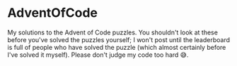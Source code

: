 ﻿# AdventOfCode
My solutions to the Advent of Code puzzles.  You shouldn't look at these before you've solved the puzzles yourself; 
I won't post until the leaderboard is full of people who have solved the puzzle (which almost certainly before I've solved it myself).  Please don't judge my code too hard 😅.